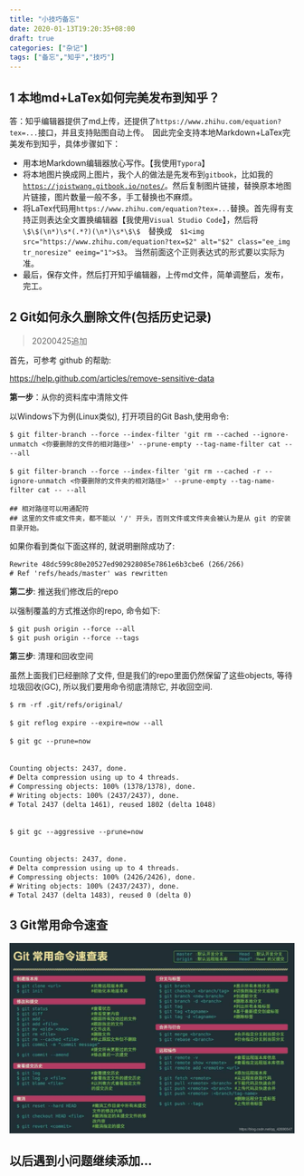 ```yaml
---
title: "小技巧备忘"
date: 2020-01-13T19:20:35+08:00
draft: true
categories: ["杂记"]
tags: ["备忘","知乎","技巧"]
---
```



## 1 本地md+LaTex如何完美发布到知乎？

答：知乎编辑器提供了md上传，还提供了`https://www.zhihu.com/equation?tex=...`接口，并且支持贴图自动上传。　因此完全支持本地Markdown+LaTex完美发布到知乎，具体步骤如下：

- 用本地Markdown编辑器放心写作。【我使用`Typora`】
- 将本地图片换成网上图片，我个人的做法是先发布到`gitbook`，比如我的[`https://joistwang.gitbook.io/notes/`](https://joistwang.gitbook.io/notes/)。然后复制图片链接，替换原本地图片链接，图片数量一般不多，手工替换也不麻烦。
- 将LaTex代码用`https://www.zhihu.com/equation?tex=...`替换。首先得有支持正则表达全文置换编辑器【我使用`Visual Studio Code`】，然后将　`\$\$(\n*)\s*(.*?)(\n*)\s*\$\$`　替换成　`$1<img src="https://www.zhihu.com/equation?tex=$2" alt="$2" class="ee_img tr_noresize" eeimg="1">$3`。 当然前面这个正则表达式的形式要以实际为准。
- 最后，保存文件，然后打开知乎编辑器，上传md文件，简单调整后，发布，完工。

<!--more-->

## 2 Git如何永久删除文件(包括历史记录)

> 20200425追加

首先，可参考 github 的帮助:

https://help.github.com/articles/remove-sensitive-data

**第一步**：从你的资料库中清除文件

以Windows下为例(Linux类似), 打开项目的Git Bash,使用命令:

```shell
$ git filter-branch --force --index-filter 'git rm --cached --ignore-unmatch <你要删除的文件的相对路径>' --prune-empty --tag-name-filter cat -- --all

$ git filter-branch --force --index-filter 'git rm --cached -r --ignore-unmatch <你要删除的文件夹的相对路径>' --prune-empty --tag-name-filter cat -- --all

## 相对路径可以用通配符
## 这里的文件或文件夹，都不能以 '/' 开头，否则文件或文件夹会被认为是从 git 的安装目录开始。
```



如果你看到类似下面这样的, 就说明删除成功了:

```shell
Rewrite 48dc599c80e20527ed902928085e7861e6b3cbe6 (266/266)
# Ref 'refs/heads/master' was rewritten
```

**第二步**: 推送我们修改后的repo

以强制覆盖的方式推送你的repo, 命令如下:

```shell
$ git push origin --force --all
$ git push origin --force --tags
```

**第三步**: 清理和回收空间

虽然上面我们已经删除了文件, 但是我们的repo里面仍然保留了这些objects, 等待垃圾回收(GC), 所以我们要用命令彻底清除它, 并收回空间.

```shell
$ rm -rf .git/refs/original/

$ git reflog expire --expire=now --all

$ git gc --prune=now


Counting objects: 2437, done.
# Delta compression using up to 4 threads.
# Compressing objects: 100% (1378/1378), done.
# Writing objects: 100% (2437/2437), done.
# Total 2437 (delta 1461), reused 1802 (delta 1048)


$ git gc --aggressive --prune=now


Counting objects: 2437, done.
# Delta compression using up to 4 threads.
# Compressing objects: 100% (2426/2426), done.
# Writing objects: 100% (2437/2437), done.
# Total 2437 (delta 1483), reused 0 (delta 0)
```

## 3 Git常用命令速查

![](../images/0132.png)

## 以后遇到小问题继续添加...



